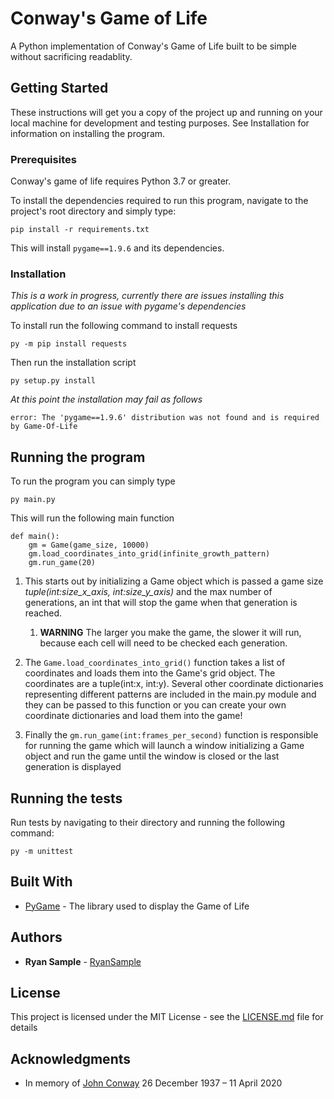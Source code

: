 # Conway's Game of Life

A Python implementation of Conway's Game of Life built to be simple without sacrificing readablity.

## Getting Started

These instructions will get you a copy of the project up and running on your local machine for development and testing purposes. See Installation for information on installing the program.

### Prerequisites
Conway's game of life requires Python 3.7 or greater.

To install the dependencies required to run this program, navigate to the project's root directory and simply type:

```
pip install -r requirements.txt 
```

This will install `pygame==1.9.6` and its dependencies.

### Installation

*This is a work in progress, currently there are issues installing this application due to an issue with pygame's dependencies*

To install run the following command to install requests

```
py -m pip install requests
```

Then run the installation script

```
py setup.py install
```

*At this point the installation may fail as follows*

```
error: The 'pygame==1.9.6' distribution was not found and is required by Game-Of-Life
```

## Running the program

To run the program you can simply type 
```
py main.py
```

This will run the following main function 
```
def main():
    gm = Game(game_size, 10000)
    gm.load_coordinates_into_grid(infinite_growth_pattern)
    gm.run_game(20)
```

1. This starts out by initializing a Game object which is passed a game size *tuple(int:size_x_axis, int:size_y_axis)* and the max number of generations, an int that will stop the game when that generation is reached. 
    1. **WARNING** The larger you make the game, the slower it will run, because each cell will need to be checked each generation.

1. The `Game.load_coordinates_into_grid()` function takes a list of coordinates and loads them into the Game's grid object. The coordinates are a tuple(int:x, int:y). Several other coordinate dictionaries representing different patterns are included in the main.py module and they can be passed to this function or you can create your own coordinate dictionaries and load them into the game!

1. Finally the `gm.run_game(int:frames_per_second)` function is responsible for running the game which will launch a window
initializing a Game object and run the game until the window is closed or the last generation is displayed

## Running the tests

Run tests by navigating to their directory and running the following command:

```
py -m unittest
```

## Built With

* [PyGame](https://www.pygame.org/) - The library used to display the Game of Life

## Authors

* **Ryan Sample** - [RyanSample](https://github.com/RyanSample)

## License

This project is licensed under the MIT License - see the [LICENSE.md](LICENSE.md) file for details

## Acknowledgments

* In memory of [John Conway](https://en.wikipedia.org/wiki/John_Horton_Conway) 26 December 1937 – 11 April 2020